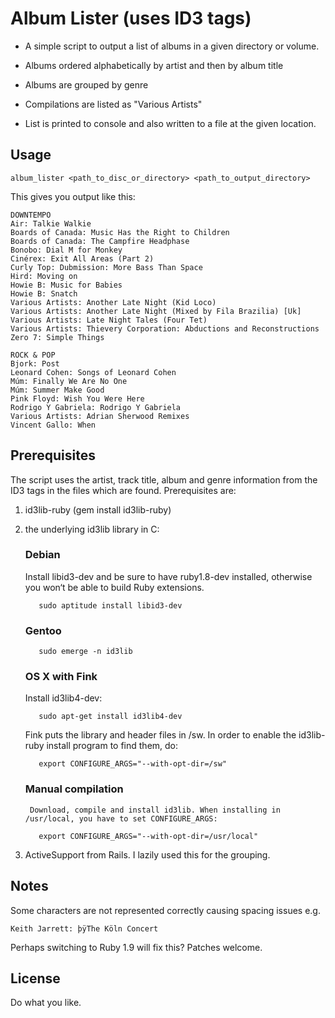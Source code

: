 Album Lister (uses ID3 tags)
============================

- A simple script to output a list of albums in a given directory or volume. 

- Albums ordered alphabetically by artist and then by album title

- Albums are grouped by genre

- Compilations are listed as "Various Artists"

- List is printed to console and also written to a file at the given location.

Usage
-----

    album_lister <path_to_disc_or_directory> <path_to_output_directory>
    
This gives you output like this:

    DOWNTEMPO
    Air: Talkie Walkie
    Boards of Canada: Music Has the Right to Children
    Boards of Canada: The Campfire Headphase
    Bonobo: Dial M for Monkey
    Cinérex: Exit All Areas (Part 2)
    Curly Top: Dubmission: More Bass Than Space
    Hird: Moving on
    Howie B: Music for Babies
    Howie B: Snatch
    Various Artists: Another Late Night (Kid Loco)
    Various Artists: Another Late Night (Mixed by Fila Brazilia) [Uk]
    Various Artists: Late Night Tales (Four Tet)
    Various Artists: Thievery Corporation: Abductions and Reconstructions
    Zero 7: Simple Things
    
    ROCK & POP
    Bjork: Post
    Leonard Cohen: Songs of Leonard Cohen
    Múm: Finally We Are No One
    Múm: Summer Make Good
    Pink Floyd: Wish You Were Here
    Rodrigo Y Gabriela: Rodrigo Y Gabriela
    Various Artists: Adrian Sherwood Remixes
    Vincent Gallo: When
    
Prerequisites
-------------

The script uses the artist, track title, album and genre information from the ID3 tags in the files which are found. Prerequisites are:

1. id3lib-ruby (gem install id3lib-ruby)
  
2. the underlying id3lib library in C:

    ### Debian
  
    Install libid3-dev and be sure to have ruby1.8-dev installed, otherwise you won‘t be able to build Ruby extensions.

          sudo aptitude install libid3-dev
    
    ### Gentoo
      
          sudo emerge -n id3lib
    
    ### OS X with Fink
    
    Install id3lib4-dev:

          sudo apt-get install id3lib4-dev
    
    Fink puts the library and header files in /sw. In order to enable the id3lib-ruby install program to find them, do:

          export CONFIGURE_ARGS="--with-opt-dir=/sw"
    
    ### Manual compilation
    
        Download, compile and install id3lib. When installing in /usr/local, you have to set CONFIGURE_ARGS:

          export CONFIGURE_ARGS="--with-opt-dir=/usr/local"

4. ActiveSupport from Rails. I lazily used this for the grouping.

Notes
-----

Some characters are not represented correctly causing spacing issues e.g.

    Keith Jarrett: þÿ T h e   K ö l n   C o n c e r t
    
Perhaps switching to Ruby 1.9 will fix this? Patches welcome.    

License
-------

Do what you like.
 